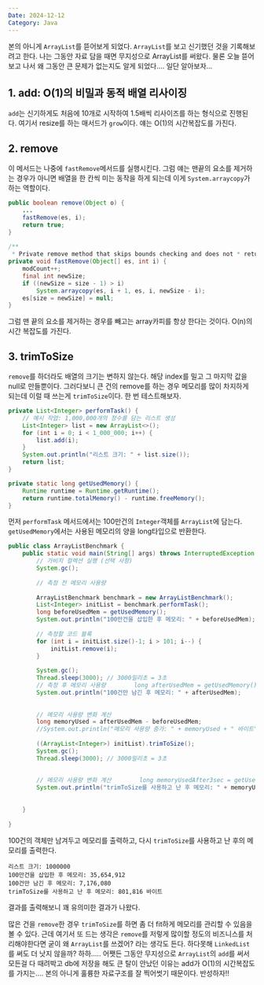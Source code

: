 ```yaml
---
Date: 2024-12-12
Category: Java
---
```

본의 아니게 `ArrayList`를 뜯어보게 되었다. `ArrayList`를 보고 신기했던 것을 기록해보려고 한다. 나는 그동안 자료 담을 때면 무지성으로 ArrayList를 써왔다. 물론 오늘 뜯어보고 나서 왜 그동안 큰 문제가 없는지도 알게 되었다.... 일단 알아보자...

## 1. add: O(1)의 비밀과 동적 배열 리사이징
`add`는 신기하게도 처음에 10개로 시작하여 1.5배씩 리사이즈를 하는 형식으로 진행된다. 여기서 resize를 하는 매서드가 `grow`이다. 얘는 O(1)의 시간복잡도를 가진다.

## 2. remove
이 메서드는 나중에 `fastRemove`메서드를 실행시킨다. 그럼 얘는 맨끝의 요소를 제거하는 경우가 아니면 배열을 한 칸씩 미는 동작을 하게 되는데 이게 `System.arraycopy`가 하는 역할이다.
```java
public boolean remove(Object o) {  
	...
    fastRemove(es, i);  
    return true;  
}  
  
/**  
 * Private remove method that skips bounds checking and does not * return the value removed. */
private void fastRemove(Object[] es, int i) {  
    modCount++;  
    final int newSize;  
    if ((newSize = size - 1) > i)  
        System.arraycopy(es, i + 1, es, i, newSize - i);  
    es[size = newSize] = null;  
}
```

그럼 맨 끝의 요소를 제거하는 경우를 빼고는 array카피를 항상 한다는 것이다. O(n)의 시간 복잡도를 가진다.

## 3. trimToSize
`remove`를 하더라도 배열의 크기는 변하지 않는다. 해당 index를 밀고 그 마지막 값을 null로 만들뿐이다. 그러다보니 큰 건의 remove를 하는 경우 메모리를 많이 차지하게 되는데 이럴 때 쓰는게 `trimToSize`이다. 한 번 테스트해보자.
```java
private List<Integer> performTask() {  
	// 예시 작업: 1,000,000개의 정수를 담는 리스트 생성  
	List<Integer> list = new ArrayList<>();  
	for (int i = 0; i < 1_000_000; i++) {  
		list.add(i);  
	}  
	System.out.println("리스트 크기: " + list.size());  
	return list;  
}  

private static long getUsedMemory() {  
	Runtime runtime = Runtime.getRuntime();  
	return runtime.totalMemory() - runtime.freeMemory();  
}  
```
먼저 `performTask` 메서드에서는 100만건의 `Integer`객체를 `ArrayList`에 담는다. `getUsedMemory`에서는 사용된 메모리의 양을 long타입으로 반환한다.

```java
public class ArrayListBenchmark {  
    public static void main(String[] args) throws InterruptedException {  
        // 가비지 컬렉션 실행 (선택 사항)  
        System.gc();  
  
        // 측정 전 메모리 사용량  
  
        ArrayListBenchmark benchmark = new ArrayListBenchmark();  
        List<Integer> initList = benchmark.performTask();  
        long beforeUsedMem = getUsedMemory();  
        System.out.println("100만건을 삽입한 후 메모리: " + beforeUsedMem);  
  
        // 측정할 코드 블록  
        for (int i = initList.size()-1; i > 101; i--) {  
            initList.remove(i);  
        }  
  
        System.gc();  
        Thread.sleep(3000); // 3000밀리초 = 3초  
        // 측정 후 메모리 사용량        long afterUsedMem = getUsedMemory();  
        System.out.println("100건만 남긴 후 메모리: " + afterUsedMem);  
  
  
        // 메모리 사용량 변화 계산  
        long memoryUsed = afterUsedMem - beforeUsedMem;  
        //System.out.println("메모리 사용량 증가: " + memoryUsed + " 바이트");  
  
        ((ArrayList<Integer>) initList).trimToSize();  
        System.gc();  
        Thread.sleep(3000); // 3000밀리초 = 3초  
  
  
        // 메모리 사용량 변화 계산        long memoryUsedAfter3sec = getUsedMemory();  
        System.out.println("trimToSize를 사용하고 난 후 메모리: " + memoryUsedAfter3sec + " 바이트");  
  
  
    }  
  
}
```

100건의 객체만 남겨두고 메모리를 출력하고, 다시 `trimToSize`를 사용하고 난 후의 메모리를 출력한다.

```
리스트 크기: 1000000
100만건을 삽입한 후 메모리: 35,654,912
100건만 남긴 후 메모리: 7,176,080
trimToSize를 사용하고 난 후 메모리: 801,816 바이트
```

결과를 출력해보니 꽤 유의미한 결과가 나왔다. 

많은 건을 `remove`한 경우 `trimToSize`를 하면 좀 더 fit하게 메모리를 관리할 수 있음을 볼 수 있다. 근데 여기서 또 드는 생각은 `remove`를 저렇게 많이할 정도의 비즈니스를 처리해야한다면 굳이 왜 `ArrayList`를 쓰겠어? 라는 생각도 든다. 하다못해 `LinkedList`를 써도 더 낫지 않을까? 하하..... 어쨋든 그동안 무지성으로 `ArrayList`의 `add`를 써서 모든걸 다 때려박고 db에 저장을 해도 큰 탈이 안났던 이유는 add가 O(1)의 시간복잡도를 가지는.... 본의 아니게 훌륭한 자료구조를 잘 찍어썻기 때문이다. 반성하자!!